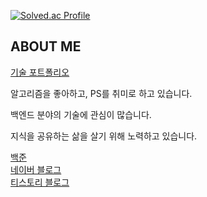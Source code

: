 [![Solved.ac Profile](http://mazassumnida.wtf/api/v2/generate_badge?boj=kokodak)](https://solved.ac/kokodak/)

## ABOUT ME

[기술 포트폴리오](https://kokodak.notion.site/1089e48beaef42c8b21b0bc5cb83ed59?pvs=4)

알고리즘을 좋아하고, PS를 취미로 하고 있습니다.  

백엔드 분야의 기술에 관심이 많습니다.  

지식을 공유하는 삶을 살기 위해 노력하고 있습니다.

[백준](https://www.acmicpc.net/user/kokodak)  
[네이버 블로그](https://blog.naver.com/raylee00)   
[티스토리 블로그](https://kokodakadokok.tistory.com/)
